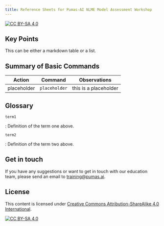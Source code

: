```yaml
---
title: Reference Sheets for Pumas-AI NLME Model Assessment Workshop
---
```


[![CC BY-SA 4.0](https://img.shields.io/badge/License-CC%20BY--SA%204.0-lightgrey.svg)](http://creativecommons.org/licenses/by-sa/4.0/)

## Key Points

This can be either a markdown table or a list.

## Summary of Basic Commands

| Action      | Command       | Observations          |
| ----------- | ------------- | --------------------- |
| placeholder | `placeholder` | this is a placeholder |

## Glossary

`term1`

: Definition of the term one above.

`term2`

: Definition of the term two above.

## Get in touch

If you have any suggestions or want to get in touch with our education team,
please send an email to <training@pumas.ai>.

## License

This content is licensed under [Creative Commons Attribution-ShareAlike 4.0 International](http://creativecommons.org/licenses/by-sa/4.0/).

[![CC BY-SA 4.0](https://licensebuttons.net/l/by-sa/4.0/88x31.png)](http://creativecommons.org/licenses/by-sa/4.0/)
